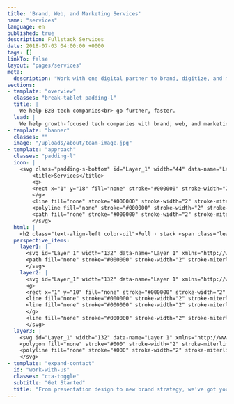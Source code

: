 ```yaml
---
title: 'Brand, Web, and Marketing Services'
name: "services"
language: en
published: true
description: Fullstack Services
date: 2018-07-03 04:00:00 +0000
tags: []
linkTo: false
layout: "pages/services"
meta:
  description: "Work with one digital partner to brand, digitize, and market your business. A clean brand experience, created by multi-talented ‘full-stack’ creators, builders and strategists."
sections:
- template: "overview"
  classes: "break-tablet padding-l"
  title: |
    We help B2B tech companies<br> go further, faster.
  lead: |
    We help growth-focused tech companies with brand, web, and marketing activities.
- template: "banner"
  classes: ""
  image: "/uploads/about/team-image.jpg"
- template: "approach"
  classes: "padding-l"
  icon: |
    <svg class="padding-s-bottom" id="Layer_1" width="44" data-name="Layer 1" xmlns="http://www.w3.org/2000/svg" viewBox="0 0 64 64">
        <title>Services</title>
        <g>
        <rect x="1" y="18" fill="none" stroke="#000000" stroke-width="2" stroke-miterlimit="10" width="62" height="36"></rect>
        </g>
        <line fill="none" stroke="#000000" stroke-width="2" stroke-miterlimit="10" x1="1" y1="30" x2="63" y2="30"></line>
        <polyline fill="none" stroke="#000000" stroke-width="2" stroke-miterlimit="10" points="27,30 27,36 37,36 37,30 "></polyline>
        <path fill="none" stroke="#000000" stroke-width="2" stroke-miterlimit="10" d="M23,18c0,0,0-8,9-8s9,8,9,8"></path>
        </svg>
  html: |
    <h2 class="text-align-left color-oil">Full · stack <span class="lead-italic">(adjective)</span></h2><p class="big-paragraph margin-s-top">To put it simply, '<span style="font-weight: 700; font-style: italic;">fullstack</span>' means to specialize in the entire process of something instead of just one part. What does this mean for you? We provide precise services to get you from A to Z in the digital world. Our team is filled with '<span style="font-weight: 700; font-style: italic;">fullstack</span>' experts in different areas – from brand to web to market, and beyond. This way, you get a high quality service without having to coordinate between multiple companies. The result: your business goes further, faster.</p>
  perspective_items:
    layer1: |
      <svg id="Layer_1" width="132" data-name="Layer 1" xmlns="http://www.w3.org/2000/svg" viewBox="0 0 64 64">
      <path fill="none" stroke="#000000" stroke-width="2" stroke-miterlimit="10" d="M1,21c0,20,31,38,31,38s31-18,31-38  c0-8.285-6-16-15-16c-8.285,0-16,5.715-16,14c0-8.285-7.715-14-16-14C7,5,1,12.715,1,21z"></path>
      </svg>
    layer2: |
      <svg id="Layer_1" width="132" data-name="Layer 1" xmlns="http://www.w3.org/2000/svg" viewBox="0 0 64 64">
      <g>
      <rect x="1" y="10" fill="none" stroke="#000000" stroke-width="2" stroke-miterlimit="10" width="62" height="41"></rect>
      <line fill="none" stroke="#000000" stroke-width="2" stroke-miterlimit="10" x1="22" y1="63" x2="42" y2="63"></line>
      <line fill="none" stroke="#000000" stroke-width="2" stroke-miterlimit="10" x1="32" y1="63" x2="32" y2="51"></line>
      </g>
      <line fill="none" stroke="#000000" stroke-width="2" stroke-miterlimit="10" x1="1" y1="43" x2="64" y2="43"></line>
      </svg>
  layer3: |
    <svg id="Layer_1" width="132" data-name="Layer 1" xmlns="http://www.w3.org/2000/svg" viewBox="0 0 64 64">
    <polygon fill="none" stroke="#000" stroke-width="2" stroke-miterlimit="10" points="26,49.042 54.963,49.042 54.963,11.042   1,11.042 1,49.042 14,49.042 14,59.486 "></polygon>
    <polyline fill="none" stroke="#000" stroke-width="2" stroke-miterlimit="10" points="57,41.042 62.963,41.042 62.963,3.042   9,3.042 9,9 "></polyline>
    </svg>
- template: "expand-contact"
  id: "work-with-us"
  classes: "cta-toggle"
  subtitle: "Get Started"
  title: "From presentation design to new brand strategy, we’ve got you covered."
---
```

